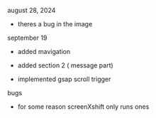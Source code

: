 august 28, 2024
- theres a bug in the image 

september 19
- added mavigation
- added section 2 ( message part)

- implemented gsap scroll trigger

bugs 
- for some reason screenXshift only runs ones